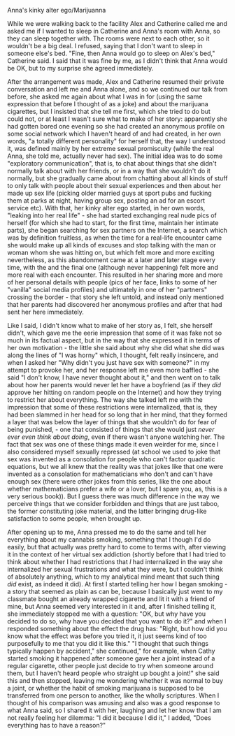 Anna's kinky alter ego/Marijuanna

While we were walking back to the facility Alex and Catherine called me and asked me if I wanted to sleep in Catherine and Anna's room with Anna, so they can sleep together with. The rooms were next to each other, so it wouldn't be a big deal. I refused, saying that I don't want to sleep in someone else's bed. "Fine, then Anna would go to sleep on Alex's bed," Catherine said. I said that it was fine by me, as I didn't think that Anna would be OK, but to my surprise she agreed immediately. 

After the arrangement was made, Alex and Catherine resumed their private conversation and left me and Anna alone, and so we continued our talk from before, she asked me again about what I was in for (using the same expression that before I thought of as a joke) and about the marijuana cigarettes, but I insisted that she tell me first, which she tried to do but could not, or at least I wasn't sure what to make of her story: apparently she had gotten bored one evening so she had created an anonymous profile on some social network which I haven't heard of and had created, in her own words, "a totally different personality" for herself that, the way I understood it, was defined mainly by her extreme sexual promiscuity (while the real Anna, she told me, actually never had sex). The initial idea was to do some "exploratory communication", that is, to chat about things that she didn't normally talk about with her friends, or in a way that she wouldn't do it normally, but she gradually came about from chatting about all kinds of stuff to only talk with people about their sexual experiences and then about her made up sex life (picking older married guys at sport pubs and fucking them at parks at night, having group sex, posting an ad for an escort service etc). With that, her kinky alter ego started, in her own words, "leaking into her real life" - she had started exchanging real nude pics of herself (for which she had to start, for the first time, maintain her intimate parts), she began searching for sex partners on the Internet, a search which was by definition fruitless, as when the time for a real-life encounter came she would make up all kinds of excuses and stop talking with the man or woman whom she was hitting on, but which felt more and more exciting nevertheless, as this abandonment came at a later and later stage every time, with the and the final one (although never happening) felt more and more real with each encounter. This resulted in her sharing more and more of her personal details with people (pics of her face, links to some of her "vanilla" social media profiles) and ultimately in one of her "partners" crossing the border - that story she left untold, and instead only mentioned that her parents had discovered her anonymous profiles and after that had sent her here immediately.

Like I said, I didn't know what to make of her story as, I felt, she herself didn't, which gave me the eerie impression that some of it was fake not so much in its factual aspect, but in the way that she expressed it in terms of her own motivation - the little she said about why she did what she did was along the lines of "I was horny" which, I thought, felt really insincere, and when I asked her "Why didn't you just have sex with someone?" in my attempt to provoke her, and her response left me even more baffled - she said  "I don't know, I have never thought about it," and then went on to talk about how her parents would never let her have a boyfriend (as if they *did* approve her hitting on random people on the Internet) and how they trying to restrict her about everything. The way she talked left me with the impression that some of these restrictions were internalized, that is, they had been slammed in her head for so long that in her mind, that they formed a layer that was below the layer of things that she wouldn't do for fear of being punished, - one that consisted of things that she would just *never ever even think about doing*, even if there wasn't anyone watching her. The fact that sex was one of these things made it even weirder for me, since I also considered myself sexually repressed (at school we used to joke that sex was invented as a consolation for people who can't factor quadratic equations, but we all knew that the reality was that jokes like that one were invented as a consolation for mathematicians who don't and can't have enough sex (there were other jokes from this series, like the one about whether mathematicians prefer a wife or a lover, but I spare you, as, this is a very serious book)). But I guess there was much difference in the way we perceive things that we consider forbidden and things that are just taboo, the former constituting joke material, and the latter bringing drug-like satisfaction to some people, when brought up. 

After opening up to me, Anna pressed me to do the same and tell her everything about my cannabis smoking, something that I though I'd do easily, but that actually was pretty hard to come to terms with, after viewing it in the context of her virtual sex addiction (shortly before that I had tried to think about whether I had restrictions that *I* had internalized in the way she internalized her sexual frustrations and what they were, but I couldn't think of absolutely anything, which to my analytical mind meant that such thing *did* exist, as indeed it did). At first I started telling her how I began smoking - a story that seemed as plain as can be, because I basically just went to my classmate bought an already wrapped cigarette and lit it with a friend of mine, but Anna seemed very interested in it and, after I finished telling it, she immediately stopped me with a question: "OK, but why have you decided to do so, why have you decided that you want to do it?" and when I responded something about the effect the drug has: "Right, but how did you know what the effect was before you tried it, it just seems kind of too purposefully to me that you did it like this." "I thought that such things typically happen by accident," she continued," for example, when Cathy started smoking it happened after someone gave her a joint instead of a regular cigarette, other people just decide to try when someone around them, but I haven't heard people who straight up bought a joint!" she said this and then stopped, leaving me wondering whether it was normal to buy a joint, or whether the habit of smoking marijuana is supposed to be transferred from one person to another, like the wholly scriptures. When I thought of his comparison was amusing and also was a good response to what Anna said, so I shared it with her, laughing and let her know that I am not really feeling her dilemma: "I did it because I did it," I added, "Does everything has to have a reason?"
